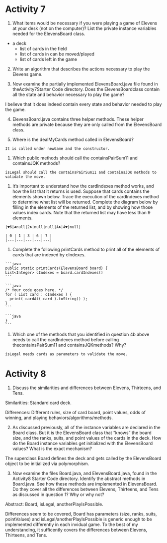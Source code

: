 # Activity 7

1. What items would be necessary if you were playing a game of Elevens at your desk (not on the computer)? List the private instance variables needed for the ElevensBoard class.
  
  - a deck
    - list of cards in the field
    - list of cards in can be moved/played
    - list of cards left in the game

2. Write an algorithm that describes the actions necessary to play the Elevens game.

3. Now examine the partially implemented ElevensBoard.java file found in theActivity7Starter Code directory. Does the ElevensBoardclass contain all the state and behavior necessary to play the game?

  I believe that it does indeed contain every state and behavior needed to play the game.

4. ElevensBoard.java contains three helper methods. These helper methods are private because they are only called from the ElevensBoard class.
  
  1. Where is the dealMyCards method called in ElevensBoard?
  
    It is called under newGame and the constructor.
  
  1. Which public methods should call the containsPairSum11 and containsJQK methods?
  
    isLegal should call the containsPairSum11 and containsJQK methods to validate the move.
  
  1. It’s important to understand how the cardIndexes method works, and how the list that it returns is used. Suppose that cards contains the elements shown below. Trace the execution of the cardIndexes method to determine what list will be returned. Complete the diagram below by filling in the elements of the returned list, and by showing how those values index cards. Note that the returned list may have less than 9 elements.
    
    |♥6|♣null|2♠|null|null|A♠|4♥|null|

    | 0 | 1 | 3 | 6 | 7 |
    |---|---|---|---|---|
  
  1.  Complete the following printCards method to print all of the elements of cards that are indexed by cIndexes.
  
    ```java
    public static printCards(ElevensBoard board) {
    List<Integer> cIndexes = board.cardIndexes()
    ```
    
    ```java
    /* Your code goes here. */
    for ( List card : cIndexes ) {
      print( cardAt( card ).toString() );
    }
    ```
  
    ```java
    }
    ```
  
  1. Which one of the methods that you identified in question 4b above needs to call the cardIndexes method before calling thecontainsPairSum11 and containsJQKmethods? Why?
  
    isLegal needs cards as parameters to validate the move.

# Activity 8

1. Discuss the similarities and differences between Elevens, Thirteens, and Tens. 

  Similarities: Standard card deck.
  
  Differences: Different rules, size of card board, point values, odds of winning, and playing behaviors/algorithms/methods.

2. As discussed previously, all of the instance variables are declared in the Board class. But it is the ElevensBoard class that “knows” the board size, and the ranks, suits, and point values of the cards in the deck. How do the Board instance variables get initialized with the ElevensBoard values? What is the exact mechanism?

  The superclass Board defines the deck and gets called by the ElevensBoard object to be initialized via polymorphism. 

3. Now examine the files Board.java, and ElevensBoard.java, found in the Activity8 Starter Code directory. Identify the abstract methods in Board.java. See how these methods are implemented in ElevensBoard. Do they cover all the differences between Elevens, Thirteens, and Tens as discussed in question 1? Why or why not?

  Abstract: Board, isLegal, anotherPlayIsPossible.

  Differences seem to be covered, Board has parameters (size, ranks, suits, pointValues) and isLegal/anotherPlayIsPossible is generic enough to be implemented differently in each invidual game. To the best of my understanding, it sufficently covers the differences between Elevens, Thirteens, and Tens.